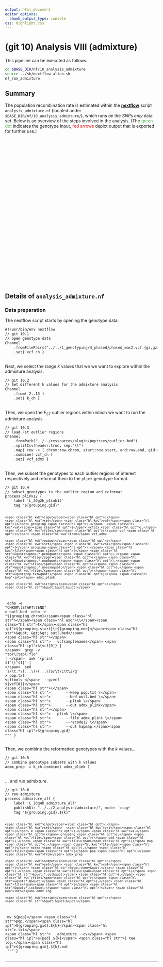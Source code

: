 ```yaml
---
output: html_document
editor_options:
  chunk_output_type: console
css: highlight.css
---
```







# (git 10) Analysis VIII (admixture)

This pipeline can be executed as follows:

```sh
cd $BASE_DIR/nf/10_analysis_admixture
source ../sh/nextflow_alias.sh
nf_run_admixture
```

## Summary

The population recombination rate is estimated within the [**nextflow**](https://www.nextflow.io/) script `analysis_admixture.nf` (located under `$BASE_DIR/nf/10_analysis_admixture/`), which runs on the _SNPs only_ data set.
Below is an overview of the steps involved in the analysis.
(The <span style="color:#4DAF4A">green dot</span> indicates the genotype input, <span style="color:#E41A1C">red arrows</span> depict output that is exported for further use.)

<div style="max-width:500px; margin:auto;">
<!--html_preserve--><div id="htmlwidget-394d6b1f3b479d9d57b7" style="width:672px;height:480px;" class="girafe html-widget"></div>
<script type="application/json" data-for="htmlwidget-394d6b1f3b479d9d57b7">{"x":{"html":"<?xml version=\"1.0\" encoding=\"UTF-8\"?>\n<svg xmlns=\"http://www.w3.org/2000/svg\" xmlns:xlink=\"http://www.w3.org/1999/xlink\" id=\"svg_7d5af78d-e4cb-4dab-a8b3-a0fc03bc0e6d\" viewBox=\"0 0 648.00 504.00\">\n  <g>\n    <defs>\n      <clipPath id=\"svg_7d5af78d-e4cb-4dab-a8b3-a0fc03bc0e6d_cl_1\">\n        <rect x=\"0.00\" y=\"0.00\" width=\"648.00\" height=\"504.00\"/>\n      <\/clipPath>\n    <\/defs>\n    <rect x=\"0.00\" y=\"0.00\" width=\"648.00\" height=\"504.00\" id=\"svg_7d5af78d-e4cb-4dab-a8b3-a0fc03bc0e6d_el_1\" clip-path=\"url(#svg_7d5af78d-e4cb-4dab-a8b3-a0fc03bc0e6d_cl_1)\" fill=\"#FFFFFF\" fill-opacity=\"1\" stroke-width=\"0.75\" stroke=\"#FFFFFF\" stroke-opacity=\"1\" stroke-linejoin=\"round\" stroke-linecap=\"round\"/>\n    <defs>\n      <clipPath id=\"svg_7d5af78d-e4cb-4dab-a8b3-a0fc03bc0e6d_cl_2\">\n        <rect x=\"0.00\" y=\"0.00\" width=\"648.00\" height=\"504.00\"/>\n      <\/clipPath>\n    <\/defs>\n    <g clip-path=\"url(#svg_7d5af78d-e4cb-4dab-a8b3-a0fc03bc0e6d_cl_2)\">\n      <text x=\"115.26\" y=\"361.35\" id=\"svg_7d5af78d-e4cb-4dab-a8b3-a0fc03bc0e6d_el_2\" font-size=\"225.00pt\" font-weight=\"bold\" fill=\"#E0E0E0\" fill-opacity=\"1\" font-family=\"DejaVu Sans\">10<\/text>\n    <\/g>\n    <polyline points=\"458.05,75.96 457.90,76.31 457.35,77.59 456.80,78.86 456.25,80.14 455.70,81.42 455.15,82.70 454.59,83.98 454.04,85.26 453.49,86.53 452.94,87.81 452.39,89.09 451.84,90.37 451.29,91.65 450.74,92.93 450.18,94.20 449.63,95.48 449.08,96.76 448.53,98.04 447.98,99.32 447.43,100.60 446.88,101.88 446.33,103.15 445.77,104.43 445.22,105.71 444.67,106.99 444.12,108.27 443.57,109.55 443.02,110.82 442.47,112.10 441.92,113.38 441.36,114.66 440.81,115.94 440.26,117.22 439.71,118.49 439.16,119.77 438.61,121.05 438.06,122.33 437.51,123.61 436.95,124.89 436.40,126.16 435.85,127.44 435.30,128.72 434.75,130.00 434.20,131.28 433.65,132.56 433.10,133.83 432.54,135.11 431.99,136.39 431.44,137.67 430.89,138.95 430.34,140.23 429.79,141.50 429.24,142.78 428.69,144.06 428.13,145.34 427.58,146.62 427.03,147.90 426.48,149.17 425.93,150.45 425.38,151.73 424.83,153.01 424.27,154.29 423.72,155.57 423.17,156.84 422.62,158.12 422.07,159.40 421.52,160.68 420.97,161.96 420.42,163.24 419.86,164.51 419.31,165.79 418.76,167.07 418.21,168.35 417.66,169.63 417.11,170.91 416.56,172.18 416.01,173.46 415.45,174.74 414.90,176.02 414.35,177.30 413.80,178.58 413.25,179.85 412.70,181.13 412.15,182.41 411.60,183.69 411.04,184.97 410.49,186.25 409.94,187.52 409.79,187.88\" id=\"svg_7d5af78d-e4cb-4dab-a8b3-a0fc03bc0e6d_el_3\" clip-path=\"url(#svg_7d5af78d-e4cb-4dab-a8b3-a0fc03bc0e6d_cl_2)\" fill=\"none\" stroke-width=\"1.06698\" stroke=\"#000000\" stroke-opacity=\"1\" stroke-linejoin=\"round\" stroke-linecap=\"butt\"/>\n    <polygon points=\"409.56,185.90 409.79,187.88 411.39,186.69\" id=\"svg_7d5af78d-e4cb-4dab-a8b3-a0fc03bc0e6d_el_4\" clip-path=\"url(#svg_7d5af78d-e4cb-4dab-a8b3-a0fc03bc0e6d_cl_2)\" fill=\"#000000\" fill-opacity=\"1\" stroke-width=\"1.06698\" stroke=\"#000000\" stroke-opacity=\"1\" stroke-linejoin=\"round\" stroke-linecap=\"butt\"/>\n    <polyline points=\"166.68,30.62 166.85,31.26 167.21,32.65 167.57,34.04 167.93,35.44 168.29,36.83 168.66,38.22 169.02,39.61 169.38,41.00 169.74,42.40 170.11,43.79 170.47,45.18 170.83,46.57 171.19,47.96 171.56,49.35 171.92,50.75 172.28,52.14 172.64,53.53 173.00,54.92 173.37,56.31 173.73,57.71 174.09,59.10 174.45,60.49 174.82,61.88 175.18,63.27 175.54,64.67 175.90,66.06 176.26,67.45 176.63,68.84 176.99,70.23 177.35,71.62 177.71,73.02 178.08,74.41 178.44,75.80 178.80,77.19 179.16,78.58 179.53,79.98 179.89,81.37 180.25,82.76 180.61,84.15 180.97,85.54 181.34,86.94 181.70,88.33 182.06,89.72 182.42,91.11 182.79,92.50 183.15,93.89 183.51,95.29 183.87,96.68 184.24,98.07 184.60,99.46 184.96,100.85 185.32,102.25 185.68,103.64 186.05,105.03 186.41,106.42 186.77,107.81 187.13,109.21 187.50,110.60 187.86,111.99 188.22,113.38 188.58,114.77 188.95,116.16 189.31,117.56 189.67,118.95 190.03,120.34 190.39,121.73 190.76,123.12 191.12,124.52 191.48,125.91 191.84,127.30 192.21,128.69 192.57,130.08 192.93,131.48 193.29,132.87 193.66,134.26 194.02,135.65 194.38,137.04 194.74,138.43 195.10,139.83 195.47,141.22 195.83,142.61 196.19,144.00 196.55,145.39 196.92,146.79 197.28,148.18 197.64,149.57 198.00,150.96 198.37,152.35 198.53,152.99\" id=\"svg_7d5af78d-e4cb-4dab-a8b3-a0fc03bc0e6d_el_5\" clip-path=\"url(#svg_7d5af78d-e4cb-4dab-a8b3-a0fc03bc0e6d_cl_2)\" fill=\"none\" stroke-width=\"1.06698\" stroke=\"#000000\" stroke-opacity=\"1\" stroke-linejoin=\"round\" stroke-linecap=\"butt\"/>\n    <polygon points=\"197.13,151.57 198.53,152.99 199.06,151.07\" id=\"svg_7d5af78d-e4cb-4dab-a8b3-a0fc03bc0e6d_el_6\" clip-path=\"url(#svg_7d5af78d-e4cb-4dab-a8b3-a0fc03bc0e6d_cl_2)\" fill=\"#000000\" fill-opacity=\"1\" stroke-width=\"1.06698\" stroke=\"#000000\" stroke-opacity=\"1\" stroke-linejoin=\"round\" stroke-linecap=\"butt\"/>\n    <polyline points=\"613.17,475.21 612.47,474.44 611.71,473.61 610.95,472.78 610.19,471.95 609.43,471.12 608.67,470.28 607.92,469.45 607.16,468.62 606.40,467.79 605.64,466.96 604.88,466.13 604.12,465.30 603.36,464.47 602.60,463.63 601.84,462.80 601.08,461.97 600.32,461.14 599.56,460.31 598.80,459.48 598.04,458.65 597.29,457.82 596.53,456.98 595.77,456.15 595.01,455.32 594.25,454.49 593.49,453.66 592.73,452.83 591.97,452.00 591.21,451.17 590.45,450.33 589.69,449.50 588.93,448.67 588.17,447.84 587.41,447.01 586.66,446.18 585.90,445.35 585.14,444.51 584.38,443.68 583.62,442.85 582.86,442.02 582.10,441.19 581.34,440.36 580.58,439.53 579.82,438.70 579.06,437.86 578.30,437.03 577.54,436.20 576.78,435.37 576.02,434.54 575.27,433.71 574.51,432.88 573.75,432.05 572.99,431.21 572.23,430.38 571.47,429.55 570.71,428.72 569.95,427.89 569.19,427.06 568.43,426.23 567.67,425.40 566.91,424.56 566.15,423.73 565.39,422.90 564.64,422.07 563.88,421.24 563.12,420.41 562.36,419.58 561.60,418.75 560.84,417.91 560.08,417.08 559.32,416.25 558.56,415.42 557.80,414.59 557.04,413.76 556.28,412.93 555.52,412.10 554.76,411.26 554.01,410.43 553.25,409.60 552.49,408.77 551.73,407.94 550.97,407.11 550.21,406.28 549.45,405.45 548.75,404.68\" id=\"svg_7d5af78d-e4cb-4dab-a8b3-a0fc03bc0e6d_el_7\" clip-path=\"url(#svg_7d5af78d-e4cb-4dab-a8b3-a0fc03bc0e6d_cl_2)\" fill=\"none\" stroke-width=\"1.06698\" stroke=\"#000000\" stroke-opacity=\"1\" stroke-linejoin=\"round\" stroke-linecap=\"butt\"/>\n    <polygon points=\"550.65,405.28 548.75,404.68 549.18,406.63\" id=\"svg_7d5af78d-e4cb-4dab-a8b3-a0fc03bc0e6d_el_8\" clip-path=\"url(#svg_7d5af78d-e4cb-4dab-a8b3-a0fc03bc0e6d_cl_2)\" fill=\"#000000\" fill-opacity=\"1\" stroke-width=\"1.06698\" stroke=\"#000000\" stroke-opacity=\"1\" stroke-linejoin=\"round\" stroke-linecap=\"butt\"/>\n    <polyline points=\"538.45,392.53 538.29,392.32 537.56,391.39 536.83,390.46 536.11,389.54 535.38,388.61 534.65,387.69 533.92,386.76 533.20,385.84 532.47,384.91 531.74,383.99 531.02,383.06 530.29,382.13 529.56,381.21 528.84,380.28 528.11,379.36 527.38,378.43 526.65,377.51 525.93,376.58 525.20,375.65 524.47,374.73 523.75,373.80 523.02,372.88 522.29,371.95 521.57,371.03 520.84,370.10 520.11,369.18 519.38,368.25 518.66,367.32 517.93,366.40 517.20,365.47 516.48,364.55 515.75,363.62 515.02,362.70 514.30,361.77 513.57,360.84 512.84,359.92 512.11,358.99 511.39,358.07 510.66,357.14 509.93,356.22 509.21,355.29 508.48,354.37 507.75,353.44 507.03,352.51 506.30,351.59 505.57,350.66 504.84,349.74 504.12,348.81 503.39,347.89 502.66,346.96 501.94,346.03 501.21,345.11 500.48,344.18 499.76,343.26 499.03,342.33 498.30,341.41 497.57,340.48 496.85,339.56 496.12,338.63 495.39,337.70 494.67,336.78 493.94,335.85 493.21,334.93 492.49,334.00 491.76,333.08 491.03,332.15 490.30,331.23 489.58,330.30 488.85,329.37 488.12,328.45 487.40,327.52 486.67,326.60 485.94,325.67 485.22,324.75 484.49,323.82 483.76,322.89 483.03,321.97 482.31,321.04 481.58,320.12 480.85,319.19 480.13,318.27 479.40,317.34 478.67,316.42 477.94,315.49 477.22,314.56 476.49,313.64 476.32,313.43\" id=\"svg_7d5af78d-e4cb-4dab-a8b3-a0fc03bc0e6d_el_9\" clip-path=\"url(#svg_7d5af78d-e4cb-4dab-a8b3-a0fc03bc0e6d_cl_2)\" fill=\"none\" stroke-width=\"1.06698\" stroke=\"#000000\" stroke-opacity=\"1\" stroke-linejoin=\"round\" stroke-linecap=\"butt\"/>\n    <polygon points=\"478.17,314.17 476.32,313.43 476.61,315.40\" id=\"svg_7d5af78d-e4cb-4dab-a8b3-a0fc03bc0e6d_el_10\" clip-path=\"url(#svg_7d5af78d-e4cb-4dab-a8b3-a0fc03bc0e6d_cl_2)\" fill=\"#000000\" fill-opacity=\"1\" stroke-width=\"1.06698\" stroke=\"#000000\" stroke-opacity=\"1\" stroke-linejoin=\"round\" stroke-linecap=\"butt\"/>\n    <polyline points=\"467.41,300.26 466.82,299.24 466.17,298.11 465.51,296.98 464.86,295.85 464.21,294.72 463.55,293.59 462.90,292.46 462.24,291.33 461.59,290.19 460.93,289.06 460.28,287.93 459.63,286.80 458.97,285.67 458.32,284.54 457.66,283.41 457.01,282.28 456.35,281.15 455.70,280.02 455.05,278.89 454.39,277.75 453.74,276.62 453.08,275.49 452.43,274.36 451.78,273.23 451.12,272.10 450.47,270.97 449.81,269.84 449.16,268.71 448.50,267.58 447.85,266.44 447.20,265.31 446.54,264.18 445.89,263.05 445.23,261.92 444.58,260.79 443.92,259.66 443.27,258.53 442.62,257.40 441.96,256.27 441.31,255.14 440.65,254.00 440.00,252.87 439.35,251.74 438.69,250.61 438.04,249.48 437.38,248.35 436.73,247.22 436.07,246.09 435.42,244.96 434.77,243.83 434.11,242.69 433.46,241.56 432.80,240.43 432.15,239.30 431.49,238.17 430.84,237.04 430.19,235.91 429.53,234.78 428.88,233.65 428.22,232.52 427.57,231.39 426.91,230.25 426.26,229.12 425.61,227.99 424.95,226.86 424.30,225.73 423.64,224.60 422.99,223.47 422.34,222.34 421.68,221.21 421.03,220.08 420.37,218.94 419.72,217.81 419.06,216.68 418.41,215.55 417.76,214.42 417.10,213.29 416.45,212.16 415.79,211.03 415.14,209.90 414.48,208.77 413.83,207.63 413.18,206.50 412.52,205.37 411.87,204.24 411.21,203.11 410.62,202.09\" id=\"svg_7d5af78d-e4cb-4dab-a8b3-a0fc03bc0e6d_el_11\" clip-path=\"url(#svg_7d5af78d-e4cb-4dab-a8b3-a0fc03bc0e6d_cl_2)\" fill=\"none\" stroke-width=\"1.06698\" stroke=\"#000000\" stroke-opacity=\"1\" stroke-linejoin=\"round\" stroke-linecap=\"butt\"/>\n    <polygon points=\"412.35,203.09 410.62,202.09 410.63,204.09\" id=\"svg_7d5af78d-e4cb-4dab-a8b3-a0fc03bc0e6d_el_12\" clip-path=\"url(#svg_7d5af78d-e4cb-4dab-a8b3-a0fc03bc0e6d_cl_2)\" fill=\"#000000\" fill-opacity=\"1\" stroke-width=\"1.06698\" stroke=\"#000000\" stroke-opacity=\"1\" stroke-linejoin=\"round\" stroke-linecap=\"butt\"/>\n    <polyline points=\"398.67,194.91 398.19,194.90 397.14,194.86 396.08,194.82 395.03,194.79 393.98,194.75 392.92,194.71 391.87,194.67 390.81,194.64 389.76,194.60 388.70,194.56 387.65,194.53 386.59,194.49 385.54,194.45 384.48,194.41 383.43,194.38 382.37,194.34 381.32,194.30 380.26,194.27 379.21,194.23 378.15,194.19 377.10,194.15 376.04,194.12 374.99,194.08 373.93,194.04 372.88,194.01 371.82,193.97 370.77,193.93 369.71,193.89 368.66,193.86 367.60,193.82 366.55,193.78 365.49,193.75 364.44,193.71 363.38,193.67 362.33,193.63 361.27,193.60 360.22,193.56 359.16,193.52 358.11,193.49 357.05,193.45 356.00,193.41 354.94,193.37 353.89,193.34 352.83,193.30 351.78,193.26 350.72,193.23 349.67,193.19 348.61,193.15 347.56,193.11 346.50,193.08 345.45,193.04 344.39,193.00 343.34,192.97 342.28,192.93 341.23,192.89 340.17,192.85 339.12,192.82 338.06,192.78 337.01,192.74 335.96,192.71 334.90,192.67 333.85,192.63 332.79,192.59 331.74,192.56 330.68,192.52 329.63,192.48 328.57,192.45 327.52,192.41 326.46,192.37 325.41,192.33 324.35,192.30 323.30,192.26 322.24,192.22 321.19,192.19 320.13,192.15 319.08,192.11 318.02,192.07 316.97,192.04 315.91,192.00 314.86,191.96 313.80,191.93 312.75,191.89 311.69,191.85 310.64,191.81 310.16,191.80\" id=\"svg_7d5af78d-e4cb-4dab-a8b3-a0fc03bc0e6d_el_13\" clip-path=\"url(#svg_7d5af78d-e4cb-4dab-a8b3-a0fc03bc0e6d_cl_2)\" fill=\"none\" stroke-width=\"1.06698\" stroke=\"#000000\" stroke-opacity=\"1\" stroke-linejoin=\"round\" stroke-linecap=\"butt\"/>\n    <polygon points=\"311.92,190.86 310.16,191.80 311.85,192.85\" id=\"svg_7d5af78d-e4cb-4dab-a8b3-a0fc03bc0e6d_el_14\" clip-path=\"url(#svg_7d5af78d-e4cb-4dab-a8b3-a0fc03bc0e6d_cl_2)\" fill=\"#000000\" fill-opacity=\"1\" stroke-width=\"1.06698\" stroke=\"#000000\" stroke-opacity=\"1\" stroke-linejoin=\"round\" stroke-linecap=\"butt\"/>\n    <polyline points=\"294.57,189.20 293.98,189.03 292.96,188.72 291.93,188.40 290.90,188.09 289.88,187.78 288.85,187.47 287.82,187.16 286.80,186.85 285.77,186.54 284.74,186.23 283.71,185.91 282.69,185.60 281.66,185.29 280.63,184.98 279.61,184.67 278.58,184.36 277.55,184.05 276.53,183.74 275.50,183.42 274.47,183.11 273.45,182.80 272.42,182.49 271.39,182.18 270.37,181.87 269.34,181.56 268.31,181.25 267.28,180.93 266.26,180.62 265.23,180.31 264.20,180.00 263.18,179.69 262.15,179.38 261.12,179.07 260.10,178.76 259.07,178.44 258.04,178.13 257.02,177.82 255.99,177.51 254.96,177.20 253.94,176.89 252.91,176.58 251.88,176.27 250.86,175.95 249.83,175.64 248.80,175.33 247.77,175.02 246.75,174.71 245.72,174.40 244.69,174.09 243.67,173.78 242.64,173.47 241.61,173.15 240.59,172.84 239.56,172.53 238.53,172.22 237.51,171.91 236.48,171.60 235.45,171.29 234.43,170.98 233.40,170.66 232.37,170.35 231.34,170.04 230.32,169.73 229.29,169.42 228.26,169.11 227.24,168.80 226.21,168.49 225.18,168.17 224.16,167.86 223.13,167.55 222.10,167.24 221.08,166.93 220.05,166.62 219.02,166.31 218.00,166.00 216.97,165.68 215.94,165.37 214.92,165.06 213.89,164.75 212.86,164.44 211.83,164.13 210.81,163.82 209.78,163.51 208.75,163.19 208.17,163.02\" id=\"svg_7d5af78d-e4cb-4dab-a8b3-a0fc03bc0e6d_el_15\" clip-path=\"url(#svg_7d5af78d-e4cb-4dab-a8b3-a0fc03bc0e6d_cl_2)\" fill=\"none\" stroke-width=\"1.06698\" stroke=\"#000000\" stroke-opacity=\"1\" stroke-linejoin=\"round\" stroke-linecap=\"butt\"/>\n    <polygon points=\"210.11,162.56 208.17,163.02 209.53,164.47\" id=\"svg_7d5af78d-e4cb-4dab-a8b3-a0fc03bc0e6d_el_16\" clip-path=\"url(#svg_7d5af78d-e4cb-4dab-a8b3-a0fc03bc0e6d_cl_2)\" fill=\"#000000\" fill-opacity=\"1\" stroke-width=\"1.06698\" stroke=\"#000000\" stroke-opacity=\"1\" stroke-linejoin=\"round\" stroke-linecap=\"butt\"/>\n    <polyline points=\"194.99,166.43 194.66,166.78 193.82,167.64 192.98,168.51 192.14,169.38 191.30,170.24 190.46,171.11 189.61,171.98 188.77,172.85 187.93,173.71 187.09,174.58 186.25,175.45 185.41,176.31 184.57,177.18 183.73,178.05 182.89,178.92 182.05,179.78 181.21,180.65 180.37,181.52 179.53,182.38 178.69,183.25 177.85,184.12 177.01,184.99 176.17,185.85 175.33,186.72 174.49,187.59 173.65,188.46 172.81,189.32 171.97,190.19 171.13,191.06 170.29,191.92 169.45,192.79 168.61,193.66 167.77,194.53 166.93,195.39 166.09,196.26 165.25,197.13 164.40,197.99 163.56,198.86 162.72,199.73 161.88,200.60 161.04,201.46 160.20,202.33 159.36,203.20 158.52,204.06 157.68,204.93 156.84,205.80 156.00,206.67 155.16,207.53 154.32,208.40 153.48,209.27 152.64,210.13 151.80,211.00 150.96,211.87 150.12,212.74 149.28,213.60 148.44,214.47 147.60,215.34 146.76,216.21 145.92,217.07 145.08,217.94 144.24,218.81 143.40,219.67 142.56,220.54 141.72,221.41 140.88,222.28 140.04,223.14 139.19,224.01 138.35,224.88 137.51,225.74 136.67,226.61 135.83,227.48 134.99,228.35 134.15,229.21 133.31,230.08 132.47,230.95 131.63,231.81 130.79,232.68 129.95,233.55 129.11,234.42 128.27,235.28 127.43,236.15 126.59,237.02 125.75,237.89 124.91,238.75 124.07,239.62 123.23,240.49 122.89,240.83\" id=\"svg_7d5af78d-e4cb-4dab-a8b3-a0fc03bc0e6d_el_17\" clip-path=\"url(#svg_7d5af78d-e4cb-4dab-a8b3-a0fc03bc0e6d_cl_2)\" fill=\"none\" stroke-width=\"1.06698\" stroke=\"#000000\" stroke-opacity=\"1\" stroke-linejoin=\"round\" stroke-linecap=\"butt\"/>\n    <polygon points=\"123.38,238.90 122.89,240.83 124.81,240.29\" id=\"svg_7d5af78d-e4cb-4dab-a8b3-a0fc03bc0e6d_el_18\" clip-path=\"url(#svg_7d5af78d-e4cb-4dab-a8b3-a0fc03bc0e6d_cl_2)\" fill=\"#000000\" fill-opacity=\"1\" stroke-width=\"1.06698\" stroke=\"#000000\" stroke-opacity=\"1\" stroke-linejoin=\"round\" stroke-linecap=\"butt\"/>\n    <polyline points=\"110.74,251.01 110.24,251.34 109.36,251.94 108.47,252.54 107.58,253.14 106.69,253.73 105.81,254.33 104.92,254.93 104.03,255.53 103.14,256.13 102.25,256.72 101.37,257.32 100.48,257.92 99.59,258.52 98.70,259.12 97.81,259.71 96.93,260.31 96.04,260.91 95.15,261.51 94.26,262.11 93.38,262.71 92.49,263.30 91.60,263.90 90.71,264.50 89.82,265.10 88.94,265.70 88.05,266.29 87.16,266.89 86.27,267.49 85.39,268.09 84.50,268.69 83.61,269.28 82.72,269.88 81.83,270.48 80.95,271.08 80.06,271.68 79.17,272.27 78.28,272.87 77.40,273.47 76.51,274.07 75.62,274.67 74.73,275.26 73.84,275.86 72.96,276.46 72.07,277.06 71.18,277.66 70.29,278.26 69.41,278.85 68.52,279.45 67.63,280.05 66.74,280.65 65.85,281.25 64.97,281.84 64.08,282.44 63.19,283.04 62.30,283.64 61.42,284.24 60.53,284.83 59.64,285.43 58.75,286.03 57.86,286.63 56.98,287.23 56.09,287.82 55.20,288.42 54.31,289.02 53.43,289.62 52.54,290.22 51.65,290.81 50.76,291.41 49.87,292.01 48.99,292.61 48.10,293.21 47.21,293.80 46.32,294.40 45.43,295.00 44.55,295.60 43.66,296.20 42.77,296.80 41.88,297.39 41.00,297.99 40.11,298.59 39.22,299.19 38.33,299.79 37.44,300.38 36.56,300.98 36.06,301.31\" id=\"svg_7d5af78d-e4cb-4dab-a8b3-a0fc03bc0e6d_el_19\" clip-path=\"url(#svg_7d5af78d-e4cb-4dab-a8b3-a0fc03bc0e6d_cl_2)\" fill=\"none\" stroke-width=\"1.06698\" stroke=\"#E41A1C\" stroke-opacity=\"1\" stroke-linejoin=\"round\" stroke-linecap=\"butt\"/>\n    <polygon points=\"36.94,299.52 36.06,301.31 38.05,301.18\" id=\"svg_7d5af78d-e4cb-4dab-a8b3-a0fc03bc0e6d_el_20\" clip-path=\"url(#svg_7d5af78d-e4cb-4dab-a8b3-a0fc03bc0e6d_cl_2)\" fill=\"#E41A1C\" fill-opacity=\"1\" stroke-width=\"1.06698\" stroke=\"#E41A1C\" stroke-opacity=\"1\" stroke-linejoin=\"round\" stroke-linecap=\"butt\"/>\n    <g clip-path=\"url(#svg_7d5af78d-e4cb-4dab-a8b3-a0fc03bc0e6d_cl_2)\">\n      <text transform=\"translate(436.90,153.06) rotate(-427)\" id=\"svg_7d5af78d-e4cb-4dab-a8b3-a0fc03bc0e6d_el_21\" font-size=\"8.28pt\" font-family=\"DejaVu Sans\">vcf_ch<\/text>\n    <\/g>\n    <g clip-path=\"url(#svg_7d5af78d-e4cb-4dab-a8b3-a0fc03bc0e6d_cl_2)\">\n      <text transform=\"translate(182.60,79.64) rotate(-285)\" id=\"svg_7d5af78d-e4cb-4dab-a8b3-a0fc03bc0e6d_el_22\" font-size=\"8.28pt\" font-family=\"DejaVu Sans\">k_ch<\/text>\n    <\/g>\n    <g clip-path=\"url(#svg_7d5af78d-e4cb-4dab-a8b3-a0fc03bc0e6d_cl_2)\">\n      <text transform=\"translate(326.98,203.51) rotate(-358)\" id=\"svg_7d5af78d-e4cb-4dab-a8b3-a0fc03bc0e6d_el_23\" font-size=\"8.28pt\" font-family=\"DejaVu Sans\">vcf_admx<\/text>\n    <\/g>\n    <g clip-path=\"url(#svg_7d5af78d-e4cb-4dab-a8b3-a0fc03bc0e6d_cl_2)\">\n      <text transform=\"translate(217.43,177.43) rotate(-343)\" id=\"svg_7d5af78d-e4cb-4dab-a8b3-a0fc03bc0e6d_el_24\" font-size=\"8.28pt\" font-family=\"DejaVu Sans\">admx_plink<\/text>\n    <\/g>\n    <g clip-path=\"url(#svg_7d5af78d-e4cb-4dab-a8b3-a0fc03bc0e6d_cl_2)\">\n      <text transform=\"translate(144.95,234.03) rotate(-406)\" id=\"svg_7d5af78d-e4cb-4dab-a8b3-a0fc03bc0e6d_el_25\" font-size=\"8.28pt\" font-family=\"DejaVu Sans\">admx_prep<\/text>\n    <\/g>\n    <g clip-path=\"url(#svg_7d5af78d-e4cb-4dab-a8b3-a0fc03bc0e6d_cl_2)\">\n      <text transform=\"translate(57.02,300.60) rotate(-394)\" id=\"svg_7d5af78d-e4cb-4dab-a8b3-a0fc03bc0e6d_el_26\" font-size=\"8.28pt\" font-family=\"DejaVu Sans\">admx_log<\/text>\n    <\/g>\n    <circle cx=\"461.21\" cy=\"68.64\" r=\"3.47pt\" id=\"svg_7d5af78d-e4cb-4dab-a8b3-a0fc03bc0e6d_el_27\" clip-path=\"url(#svg_7d5af78d-e4cb-4dab-a8b3-a0fc03bc0e6d_cl_2)\" fill=\"none\" stroke-width=\"0.708661\" stroke=\"#4DAF4A\" stroke-opacity=\"1\" stroke-linejoin=\"round\" stroke-linecap=\"round\"/>\n    <circle cx=\"164.67\" cy=\"22.91\" r=\"3.47pt\" id=\"svg_7d5af78d-e4cb-4dab-a8b3-a0fc03bc0e6d_el_28\" clip-path=\"url(#svg_7d5af78d-e4cb-4dab-a8b3-a0fc03bc0e6d_cl_2)\" fill=\"none\" stroke-width=\"0.708661\" stroke=\"#000000\" stroke-opacity=\"1\" stroke-linejoin=\"round\" stroke-linecap=\"round\"/>\n    <circle cx=\"618.55\" cy=\"481.09\" r=\"3.47pt\" id=\"svg_7d5af78d-e4cb-4dab-a8b3-a0fc03bc0e6d_el_29\" clip-path=\"url(#svg_7d5af78d-e4cb-4dab-a8b3-a0fc03bc0e6d_cl_2)\" fill=\"none\" stroke-width=\"0.708661\" stroke=\"#000000\" stroke-opacity=\"1\" stroke-linejoin=\"round\" stroke-linecap=\"round\"/>\n    <circle cx=\"543.38\" cy=\"398.80\" r=\"3.47pt\" id=\"svg_7d5af78d-e4cb-4dab-a8b3-a0fc03bc0e6d_el_30\" clip-path=\"url(#svg_7d5af78d-e4cb-4dab-a8b3-a0fc03bc0e6d_cl_2)\" fill=\"none\" stroke-width=\"0.708661\" stroke=\"#000000\" stroke-opacity=\"1\" stroke-linejoin=\"round\" stroke-linecap=\"round\"/>\n    <circle cx=\"471.40\" cy=\"307.16\" r=\"3.47pt\" id=\"svg_7d5af78d-e4cb-4dab-a8b3-a0fc03bc0e6d_el_31\" clip-path=\"url(#svg_7d5af78d-e4cb-4dab-a8b3-a0fc03bc0e6d_cl_2)\" fill=\"none\" stroke-width=\"0.708661\" stroke=\"#000000\" stroke-opacity=\"1\" stroke-linejoin=\"round\" stroke-linecap=\"round\"/>\n    <circle cx=\"406.63\" cy=\"195.19\" r=\"3.47pt\" id=\"svg_7d5af78d-e4cb-4dab-a8b3-a0fc03bc0e6d_el_32\" clip-path=\"url(#svg_7d5af78d-e4cb-4dab-a8b3-a0fc03bc0e6d_cl_2)\" fill=\"none\" stroke-width=\"0.708661\" stroke=\"#000000\" stroke-opacity=\"1\" stroke-linejoin=\"round\" stroke-linecap=\"round\"/>\n    <circle cx=\"302.20\" cy=\"191.52\" r=\"3.47pt\" id=\"svg_7d5af78d-e4cb-4dab-a8b3-a0fc03bc0e6d_el_33\" clip-path=\"url(#svg_7d5af78d-e4cb-4dab-a8b3-a0fc03bc0e6d_cl_2)\" fill=\"none\" stroke-width=\"0.708661\" stroke=\"#000000\" stroke-opacity=\"1\" stroke-linejoin=\"round\" stroke-linecap=\"round\"/>\n    <circle cx=\"200.54\" cy=\"160.70\" r=\"3.47pt\" id=\"svg_7d5af78d-e4cb-4dab-a8b3-a0fc03bc0e6d_el_34\" clip-path=\"url(#svg_7d5af78d-e4cb-4dab-a8b3-a0fc03bc0e6d_cl_2)\" fill=\"none\" stroke-width=\"0.708661\" stroke=\"#000000\" stroke-opacity=\"1\" stroke-linejoin=\"round\" stroke-linecap=\"round\"/>\n    <circle cx=\"117.35\" cy=\"246.56\" r=\"3.47pt\" id=\"svg_7d5af78d-e4cb-4dab-a8b3-a0fc03bc0e6d_el_35\" clip-path=\"url(#svg_7d5af78d-e4cb-4dab-a8b3-a0fc03bc0e6d_cl_2)\" fill=\"none\" stroke-width=\"0.708661\" stroke=\"#000000\" stroke-opacity=\"1\" stroke-linejoin=\"round\" stroke-linecap=\"round\"/>\n    <circle cx=\"29.45\" cy=\"305.77\" r=\"3.47pt\" id=\"svg_7d5af78d-e4cb-4dab-a8b3-a0fc03bc0e6d_el_36\" clip-path=\"url(#svg_7d5af78d-e4cb-4dab-a8b3-a0fc03bc0e6d_cl_2)\" fill=\"none\" stroke-width=\"0.708661\" stroke=\"#000000\" stroke-opacity=\"1\" stroke-linejoin=\"round\" stroke-linecap=\"round\"/>\n    <circle cx=\"461.21\" cy=\"68.64\" r=\"1.87pt\" id=\"svg_7d5af78d-e4cb-4dab-a8b3-a0fc03bc0e6d_el_37\" clip-path=\"url(#svg_7d5af78d-e4cb-4dab-a8b3-a0fc03bc0e6d_cl_2)\" fill=\"#4DAF4A\" fill-opacity=\"1\" stroke-width=\"0.708661\" stroke=\"#4DAF4A\" stroke-opacity=\"1\" stroke-linejoin=\"round\" stroke-linecap=\"round\" title=\"Channel.fromFilePairs\"/>\n    <circle cx=\"164.67\" cy=\"22.91\" r=\"1.87pt\" id=\"svg_7d5af78d-e4cb-4dab-a8b3-a0fc03bc0e6d_el_38\" clip-path=\"url(#svg_7d5af78d-e4cb-4dab-a8b3-a0fc03bc0e6d_cl_2)\" fill=\"#000000\" fill-opacity=\"1\" stroke-width=\"0.708661\" stroke=\"#000000\" stroke-opacity=\"1\" stroke-linejoin=\"round\" stroke-linecap=\"round\" title=\"Channel.from\"/>\n    <circle cx=\"618.55\" cy=\"481.09\" r=\"1.87pt\" id=\"svg_7d5af78d-e4cb-4dab-a8b3-a0fc03bc0e6d_el_39\" clip-path=\"url(#svg_7d5af78d-e4cb-4dab-a8b3-a0fc03bc0e6d_cl_2)\" fill=\"#000000\" fill-opacity=\"1\" stroke-width=\"0.708661\" stroke=\"#000000\" stroke-opacity=\"1\" stroke-linejoin=\"round\" stroke-linecap=\"round\" title=\"Channel.fromPath\"/>\n    <circle cx=\"543.38\" cy=\"398.80\" r=\"1.87pt\" id=\"svg_7d5af78d-e4cb-4dab-a8b3-a0fc03bc0e6d_el_40\" clip-path=\"url(#svg_7d5af78d-e4cb-4dab-a8b3-a0fc03bc0e6d_cl_2)\" fill=\"#000000\" fill-opacity=\"1\" stroke-width=\"0.708661\" stroke=\"#000000\" stroke-opacity=\"1\" stroke-linejoin=\"round\" stroke-linecap=\"round\" title=\"splitCsv\"/>\n    <circle cx=\"471.40\" cy=\"307.16\" r=\"1.87pt\" id=\"svg_7d5af78d-e4cb-4dab-a8b3-a0fc03bc0e6d_el_41\" clip-path=\"url(#svg_7d5af78d-e4cb-4dab-a8b3-a0fc03bc0e6d_cl_2)\" fill=\"#000000\" fill-opacity=\"1\" stroke-width=\"0.708661\" stroke=\"#000000\" stroke-opacity=\"1\" stroke-linejoin=\"round\" stroke-linecap=\"round\" title=\"map\"/>\n    <circle cx=\"406.63\" cy=\"195.19\" r=\"1.87pt\" id=\"svg_7d5af78d-e4cb-4dab-a8b3-a0fc03bc0e6d_el_42\" clip-path=\"url(#svg_7d5af78d-e4cb-4dab-a8b3-a0fc03bc0e6d_cl_2)\" fill=\"#000000\" fill-opacity=\"1\" stroke-width=\"0.708661\" stroke=\"#000000\" stroke-opacity=\"1\" stroke-linejoin=\"round\" stroke-linecap=\"round\" title=\"combine\"/>\n    <circle cx=\"302.20\" cy=\"191.52\" r=\"1.87pt\" id=\"svg_7d5af78d-e4cb-4dab-a8b3-a0fc03bc0e6d_el_43\" clip-path=\"url(#svg_7d5af78d-e4cb-4dab-a8b3-a0fc03bc0e6d_cl_2)\" fill=\"#000000\" fill-opacity=\"1\" stroke-width=\"0.708661\" stroke=\"#000000\" stroke-opacity=\"1\" stroke-linejoin=\"round\" stroke-linecap=\"round\" title=\"plink12\"/>\n    <circle cx=\"200.54\" cy=\"160.70\" r=\"1.87pt\" id=\"svg_7d5af78d-e4cb-4dab-a8b3-a0fc03bc0e6d_el_44\" clip-path=\"url(#svg_7d5af78d-e4cb-4dab-a8b3-a0fc03bc0e6d_cl_2)\" fill=\"#000000\" fill-opacity=\"1\" stroke-width=\"0.708661\" stroke=\"#000000\" stroke-opacity=\"1\" stroke-linejoin=\"round\" stroke-linecap=\"round\" title=\"combine\"/>\n    <circle cx=\"117.35\" cy=\"246.56\" r=\"1.87pt\" id=\"svg_7d5af78d-e4cb-4dab-a8b3-a0fc03bc0e6d_el_45\" clip-path=\"url(#svg_7d5af78d-e4cb-4dab-a8b3-a0fc03bc0e6d_cl_2)\" fill=\"#000000\" fill-opacity=\"1\" stroke-width=\"0.708661\" stroke=\"#000000\" stroke-opacity=\"1\" stroke-linejoin=\"round\" stroke-linecap=\"round\" title=\"admixture_all\"/>\n    <circle cx=\"29.45\" cy=\"305.77\" r=\"1.87pt\" id=\"svg_7d5af78d-e4cb-4dab-a8b3-a0fc03bc0e6d_el_46\" clip-path=\"url(#svg_7d5af78d-e4cb-4dab-a8b3-a0fc03bc0e6d_cl_2)\" fill=\"#000000\" fill-opacity=\"1\" stroke-width=\"0.708661\" stroke=\"#000000\" stroke-opacity=\"1\" stroke-linejoin=\"round\" stroke-linecap=\"round\" title=\"\"/>\n  <\/g>\n<\/svg>\n","js":null,"uid":"svg_7d5af78d-e4cb-4dab-a8b3-a0fc03bc0e6d","ratio":1.28571428571429,"settings":{"tooltip":{"css":" .tooltip_SVGID_ { padding:5px;background:black;color:white;border-radius:2px 2px 2px 2px ; position:absolute;pointer-events:none;z-index:999;}\n","offx":10,"offy":0,"use_cursor_pos":true,"opacity":0.9,"usefill":false,"usestroke":false,"delay":{"over":200,"out":500}},"hover":{"css":" .hover_SVGID_ { fill:orange;stroke:gray; }\n"},"hoverkey":{"css":" .hover_key_SVGID_ { stroke:red; }\n"},"hovertheme":{"css":" .hover_theme_SVGID_ { fill:green; }\n"},"zoom":{"min":1,"max":1},"capture":{"css":" .selected_SVGID_ { fill:red;stroke:gray; }\n","type":"multiple","only_shiny":true,"selected":[]},"capturekey":{"css":" .selected_key_SVGID_ { stroke:gray; }\n","type":"single","only_shiny":true,"selected":[]},"capturetheme":{"css":" .selected_theme_SVGID_ { stroke:gray; }\n","type":"single","only_shiny":true,"selected":[]},"toolbar":{"position":"topright","saveaspng":true},"sizing":{"rescale":true,"width":1}}},"evals":[],"jsHooks":[]}</script><!--/html_preserve-->
</div>

## Details of `analysis_admixture.nf`

### Data preparation

The nextflow script starts by opening the genotype data.

<div class="kclass">

<div class="sourceCode">
<pre class="sourceCode">
<code class="sourceCode">#<span class="hl opt">!/</span>usr<span class="hl opt">/</span>bin<span class="hl opt">/</span>env nextflow
<span class="hl slc">// git 10.1</span>
<span class="hl slc">// open genotype data</span>
<span class="hl kwa">Channel</span>
	.fromFilePairs<span class="hl opt">(</span><span class="hl str">&quot;../../1_genotyping/4_phased/phased_mac2.vcf.{gz,gz.tbi}&quot;</span><span class="hl opt">)</span>
	.set<span class="hl opt">{</span> vcf_ch <span class="hl opt">}</span>
</code>
</pre>
</div>

Next, we select the range *k* values that we we want to explore within the admixture analysis.


<div class="sourceCode">
<pre class="sourceCode">
<code class="sourceCode"><span class="hl slc">// git 10.2</span>
<span class="hl slc">// Set different k values for the admixture analysis</span>
<span class="hl kwa">Channel</span>
	.from<span class="hl opt">(</span> <span class="hl num">2</span>..15 <span class="hl opt">)</span>
	.set<span class="hl opt">{</span> k_ch <span class="hl opt">}</span>
</code>
</pre>
</div>

Then, we open the <i>F<sub>ST</sub></i> outlier regions within which we want to run the admixture analysis.


<div class="sourceCode">
<pre class="sourceCode">
<code class="sourceCode"><span class="hl slc">// git 10.3</span>
<span class="hl slc">// load Fst outlier regions</span>
<span class="hl kwa">Channel</span>
	.fromPath<span class="hl opt">(</span><span class="hl str">&quot;../../ressources/plugin/poptrees/outlier.bed&quot;</span><span class="hl opt">)</span>
	.splitCsv<span class="hl opt">(</span>header<span class="hl opt">:</span>true<span class="hl opt">,</span> sep<span class="hl opt">:</span><span class="hl str">&quot;</span><span class="hl esc">\t</span><span class="hl str">&quot;</span><span class="hl opt">)</span>
	.map<span class="hl opt">{</span> row <span class="hl opt">-&gt; [</span> chrom<span class="hl opt">:</span>row.chrom<span class="hl opt">,</span> start<span class="hl opt">:</span>row.start<span class="hl opt">,</span> end<span class="hl opt">:</span>row.end<span class="hl opt">,</span> gid<span class="hl opt">:</span>row.gid <span class="hl opt">] }</span>
	.combine<span class="hl opt">(</span> vcf_ch <span class="hl opt">)</span>
	.set<span class="hl opt">{</span> vcf_admx <span class="hl opt">}</span>
</code>
</pre>
</div>

Then, we subset the genotypes to each outlier regions of interest respectively and reformat them to the `plink` genotype format.


<div class="sourceCode">
<pre class="sourceCode">
<code class="sourceCode"><span class="hl slc">// git 10.4</span>
<span class="hl slc">// subset genotypes to the outlier region and reformat</span>
<span class="hl kwa">process</span> plink12 <span class="hl opt">{</span>
	<span class="hl kwb">label</span> <span class="hl str">&#39;L_20g2h_plink12&#39;</span>
	<span class="hl kwb">tag</span> <span class="hl str">&quot;</span><span class="hl ipl">${grouping.gid}</span><span class="hl str">&quot;</span>

	<span class="hl kwb">input</span><span class="hl opt">:</span>
	<span class="hl kwa">set</span> <span class="hl kwc">val</span><span class="hl opt">(</span> grouping <span class="hl opt">),</span>  <span class="hl kwc">val</span><span class="hl opt">(</span> vcfidx <span class="hl opt">),</span> <span class="hl kwc">file</span><span class="hl opt">(</span> vcf <span class="hl opt">)</span> <span class="hl kwa">from</span> vcf_admx

	<span class="hl kwb">output</span><span class="hl opt">:</span>
	<span class="hl kwa">set</span> <span class="hl kwc">val</span><span class="hl opt">(</span> grouping <span class="hl opt">),</span> <span class="hl kwc">file</span><span class="hl opt">(</span> <span class="hl str">&quot;hapmap.*.ped&quot;</span> <span class="hl opt">),</span> <span class="hl kwc">file</span><span class="hl opt">(</span> <span class="hl str">&quot;hapmap.*.map&quot;</span> <span class="hl opt">),</span> <span class="hl kwc">file</span><span class="hl opt">(</span> <span class="hl str">&quot;hapmap.*.nosex&quot;</span> <span class="hl opt">),</span> <span class="hl kwc">file</span><span class="hl opt">(</span> <span class="hl str">&quot;pop.txt&quot;</span> <span class="hl opt">)</span> <span class="hl kwa">into</span> admx_plink

	<span class="hl kwb">script</span><span class="hl opt">:</span>
	<span class="hl str">&quot;&quot;&quot;</span>
<span class="hl str">	echo -e &quot;CHROM</span><span class="hl esc">\\</span><span class="hl str">tSTART</span><span class="hl esc">\\</span><span class="hl str">tEND&quot; &gt; outl.bed</span>
<span class="hl str">	echo -e &quot;</span><span class="hl ipl">${grouping.chrom}</span><span class="hl str"></span><span class="hl esc">\\</span><span class="hl str">t</span><span class="hl ipl">${grouping.start}</span><span class="hl str"></span><span class="hl esc">\\</span><span class="hl str">t</span><span class="hl ipl">${grouping.end}</span><span class="hl str">&quot; &gt;&gt; outl.bed</span>
<span class="hl str"></span>
<span class="hl str">	vcfsamplenames</span> <span class="hl ipl">${vcf[0]}</span> <span class="hl str">| \</span>
<span class="hl str">		grep -v &quot;tor</span><span class="hl esc">\\</span><span class="hl str">|tab</span><span class="hl esc">\\</span><span class="hl str">|flo&quot; | \</span>
<span class="hl str">		awk &#39;{print \$1&quot;</span><span class="hl esc">\\</span><span class="hl str">t&quot;\$1}&#39; | \</span>
<span class="hl str">		sed &#39;s/</span><span class="hl esc">\\</span><span class="hl str">t.*</span><span class="hl esc">\\</span><span class="hl str">(...</span><span class="hl esc">\\</span><span class="hl str">)</span><span class="hl esc">\\</span><span class="hl str">(...</span><span class="hl esc">\\</span><span class="hl str">)\$/</span><span class="hl esc">\\</span><span class="hl str">t</span><span class="hl esc">\\</span><span class="hl str">1</span><span class="hl esc">\\</span><span class="hl str">t</span><span class="hl esc">\\</span><span class="hl str">2/g&#39; &gt; pop.txt</span>
<span class="hl str"></span>
<span class="hl str">	vcftools \</span>
<span class="hl str">		--gzvcf</span> <span class="hl ipl">${vcf[0]}</span> <span class="hl str">\</span>
<span class="hl str">		--keep pop.txt \</span>
<span class="hl str">		--bed outl.bed \</span>
<span class="hl str">		--plink \</span>
<span class="hl str">		--out admx_plink</span>
<span class="hl str"></span>
<span class="hl str">	plink \</span>
<span class="hl str">		--file admx_plink \</span>
<span class="hl str">		--recode12 \</span>
<span class="hl str">		--out hapmap.</span><span class="hl ipl">${grouping.gid}</span>
<span class="hl str">	&quot;&quot;&quot;</span>
<span class="hl opt">}</span>
</code>
</pre>
</div>

Then, we combine the reformatted genotypes with the *k* values...


<div class="sourceCode">
<pre class="sourceCode">
<code class="sourceCode"><span class="hl slc">// git 10.5</span>
<span class="hl slc">// combine genoutype subsets with k values</span>
admx_prep  <span class="hl opt">=</span> k_ch.combine<span class="hl opt">(</span> admx_plink <span class="hl opt">)</span>
</code>
</pre>
</div>

... and run admixture.


<div class="sourceCode">
<pre class="sourceCode">
<code class="sourceCode"><span class="hl slc">// git 10.6</span>
<span class="hl slc">// run admixture</span>
<span class="hl kwa">process</span> admixture_all <span class="hl opt">{</span>
	<span class="hl kwb">label</span> <span class="hl str">&#39;L_20g4h_admixture_all&#39;</span>
	<span class="hl kwb">publishDir</span> <span class="hl str">&quot;../../2_analysis/admixture/&quot;</span><span class="hl opt">,</span> mode<span class="hl opt">:</span> <span class="hl str">&#39;copy&#39;</span>
	<span class="hl kwb">tag</span> <span class="hl str">&quot;</span><span class="hl ipl">${grouping.gid}</span><span class="hl str">.</span><span class="hl ipl">${k}</span><span class="hl str">&quot;</span>

	<span class="hl kwb">input</span><span class="hl opt">:</span>
	<span class="hl kwa">set</span>  <span class="hl kwc">val</span><span class="hl opt">(</span> k <span class="hl opt">),</span> <span class="hl kwc">val</span><span class="hl opt">(</span> grouping <span class="hl opt">),</span> <span class="hl kwc">file</span><span class="hl opt">(</span> ped <span class="hl opt">),</span> <span class="hl kwc">file</span><span class="hl opt">(</span> map <span class="hl opt">),</span> <span class="hl kwc">file</span><span class="hl opt">(</span> nosex <span class="hl opt">),</span> <span class="hl kwc">file</span><span class="hl opt">(</span> pop <span class="hl opt">)</span> <span class="hl kwa">from</span> admx_prep

	<span class="hl kwb">output</span><span class="hl opt">:</span>
	<span class="hl kwa">set</span> <span class="hl kwc">val</span><span class="hl opt">(</span> <span class="hl str">&quot;dummy&quot;</span> <span class="hl opt">),</span> <span class="hl kwc">file</span><span class="hl opt">(</span> <span class="hl str">&quot;*.out&quot;</span> <span class="hl opt">),</span> <span class="hl kwc">file</span><span class="hl opt">(</span> <span class="hl str">&quot;*.Q&quot;</span> <span class="hl opt">),</span> <span class="hl kwc">file</span><span class="hl opt">(</span> <span class="hl str">&quot;*.txt&quot;</span> <span class="hl opt">)</span> <span class="hl kwa">into</span> admx_log

	<span class="hl kwb">script</span><span class="hl opt">:</span>
	<span class="hl str">&quot;&quot;&quot;</span>
<span class="hl str">	mv</span> <span class="hl ipl">${pop}</span> <span class="hl str">pop.</span><span class="hl ipl">${grouping.gid}</span><span class="hl str">.</span><span class="hl ipl">${k}</span><span class="hl str">.txt</span>
<span class="hl str">	admixture --cv</span> <span class="hl ipl">${ped} ${k}</span> <span class="hl str">| tee log.</span><span class="hl ipl">${grouping.gid}</span><span class="hl str">.</span><span class="hl ipl">${k}</span><span class="hl str">.out</span>
<span class="hl str">	&quot;&quot;&quot;</span>
<span class="hl opt">}</span>
</code>
</pre>
</div>
</div>

---
